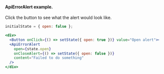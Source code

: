 #### ApiErrorAlert example.
Click the button to see what the alert would look like.

```jsx
initialState = { open: false };

<div>
  <Button onClick={() => setState({ open: true })} value="Open alert"></Button>
  <ApiErrorAlert
    open={state.open}
    onCloseAlert={() => setState({ open: false })}
    content="Failed to do something"
  />
</div>
```